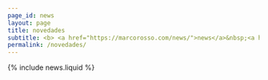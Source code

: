 ```yaml
---
page_id: news
layout: page
title: novedades
subtitle: <b> <a href="https://marcorosso.com/news/">news</a>&nbsp;<a href="https://marcorosso.com/it/novità/">novità</a> </b>
permalink: /novedades/
---
```


  {% include news.liquid %}
